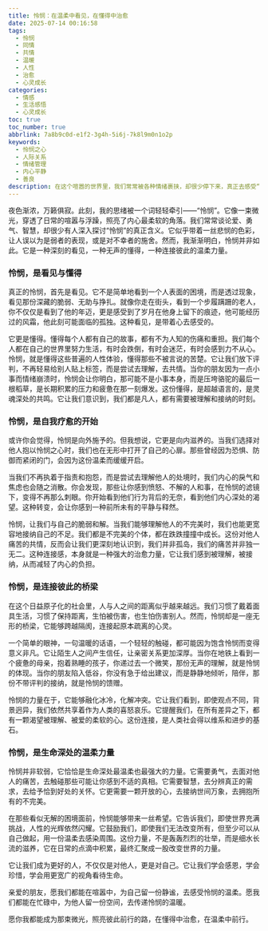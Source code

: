 ```yaml
---
title: 怜悯：在温柔中看见，在懂得中治愈
date: 2025-07-14 00:16:58
tags:
  - 怜悯
  - 同情
  - 共情
  - 温暖
  - 人性
  - 治愈
  - 心灵成长
categories:
  - 情感
  - 生活感悟
  - 心灵成长
toc: true
toc_number: true
abbrlink: 7a8b9c0d-e1f2-3g4h-5i6j-7k8l9m0n1o2p
keywords:
  - 怜悯之心
  - 人际关系
  - 情绪管理
  - 内心平静
  - 善良
description: 在这个喧嚣的世界里，我们常常被各种情绪裹挟，却很少停下来，真正去感受“怜悯”的力量。它不是居高临下的施舍，也不是软弱无力的同情，而是一种深沉的理解，一种发自内心的共鸣。它让我们看见彼此的脆弱，连接彼此的灵魂，最终，也治愈了我们自己。今夜，让我们一起走进怜悯的深处，感受它如何温柔地触碰我们的内心，并赋予我们前行的力量。
---
```


夜色渐浓，万籁俱寂。此刻，我的思绪被一个词轻轻牵引——“怜悯”。它像一束微光，穿透了日常的喧嚣与浮躁，照亮了内心最柔软的角落。我们常常谈论爱、勇气、智慧，却很少有人深入探讨“怜悯”的真正含义。它似乎带着一丝悲悯的色彩，让人误以为是弱者的表现，或是对不幸者的施舍。然而，我渐渐明白，怜悯并非如此。它是一种深刻的看见，一种无声的懂得，一种连接彼此的温柔力量。

### 怜悯，是看见与懂得

真正的怜悯，首先是看见。它不是简单地看到一个人表面的困境，而是透过现象，看见那份深藏的脆弱、无助与挣扎。就像你走在街头，看到一个步履蹒跚的老人，你不仅仅是看到了他的年迈，更是感受到了岁月在他身上留下的痕迹，他可能经历过的风霜，他此刻可能面临的孤独。这种看见，是带着心去感受的。

它更是懂得。懂得每个人都有自己的故事，都有不为人知的伤痛和重担。我们每个人都在自己的世界里努力生活，有时会跌倒，有时会迷茫，有时会感到力不从心。怜悯，就是懂得这些普遍的人性体验，懂得那些不被言说的苦楚。它让我们放下评判，不再轻易给别人贴上标签，而是尝试去理解，去共情。当你的朋友因为一点小事而情绪崩溃时，怜悯会让你明白，那可能不是小事本身，而是压垮骆驼的最后一根稻草，是长期积累的压力和疲惫在那一刻爆发。这份懂得，是超越语言的，是灵魂深处的共鸣。它让我们意识到，我们都是凡人，都有需要被理解和接纳的时刻。

### 怜悯，是自我疗愈的开始

或许你会觉得，怜悯是向外施予的。但我想说，它更是向内滋养的。当我们选择对他人抱以怜悯之心时，我们也在无形中打开了自己的心扉。那些曾经因为恐惧、防御而紧闭的门，会因为这份温柔而缓缓开启。

当我们不再执着于指责和抱怨，而是尝试去理解他人的处境时，我们内心的戾气和焦虑也会随之消散。你会发现，那些让你感到愤怒、不解的人和事，在怜悯的滤镜下，变得不再那么刺眼。你开始看到他们行为背后的无奈，看到他们内心深处的渴望。这种转变，会让你感到一种前所未有的平静与释然。

怜悯，让我们与自己的脆弱和解。当我们能够理解他人的不完美时，我们也能更宽容地接纳自己的不足。我们都是不完美的个体，都在跌跌撞撞中成长。这份对他人痛苦的共情，反而会让我们更深刻地认识到，我们并非孤岛，我们的痛苦并非独一无二。这种连接感，本身就是一种强大的治愈力量，它让我们感到被理解，被接纳，从而减轻了内心的负担。

### 怜悯，是连接彼此的桥梁

在这个日益原子化的社会里，人与人之间的距离似乎越来越远。我们习惯了戴着面具生活，习惯了保持距离，生怕被伤害，也生怕伤害别人。然而，怜悯却是一座无形的桥梁，它能够跨越隔阂，连接起原本疏离的心灵。

一个简单的眼神，一句温暖的话语，一个轻轻的触碰，都可能因为饱含怜悯而变得意义非凡。它让陌生人之间产生信任，让亲密关系更加深厚。当你在地铁上看到一个疲惫的母亲，抱着熟睡的孩子，你递过去一个微笑，那份无声的理解，就是怜悯的体现。当你的朋友陷入低谷，你没有急于给出建议，而是静静地倾听，陪伴，那份不带评判的接纳，就是怜悯的馈赠。

怜悯的力量在于，它能够融化冰冷，化解冲突。它让我们看到，即使观点不同，背景迥异，我们依然共享着作为人类的喜怒哀乐。它提醒我们，在所有差异之下，都有一颗渴望被理解、被爱的柔软的心。这份连接，是人类社会得以维系和进步的基石。

### 怜悯，是生命深处的温柔力量

怜悯并非软弱，它恰恰是生命深处最温柔也最强大的力量。它需要勇气，去面对他人的痛苦，去触碰那些可能让你感到不适的真相。它需要智慧，去分辨真正的需求，去给予恰到好处的关怀。它更需要一颗开放的心，去接纳世间万象，去拥抱所有的不完美。

在那些看似无解的困境面前，怜悯能够带来一丝希望。它告诉我们，即使世界充满挑战，人性的光辉依然闪耀。它鼓励我们，即使我们无法改变所有，但至少可以从自己做起，用一份温柔去感染周围。这份力量，不是轰轰烈烈的壮举，而是细水长流的滋养，它在日常的点滴中积累，最终汇聚成一股改变世界的力量。

它让我们成为更好的人，不仅仅是对他人，更是对自己。它让我们学会感恩，学会珍惜，学会用更宽广的视角看待生命。

亲爱的朋友，愿我们都能在喧嚣中，为自己留一份静谧，去感受怜悯的温柔。愿我们都能在忙碌中，为他人留一份空间，去传递怜悯的温暖。

愿你我都能成为那束微光，照亮彼此前行的路，在懂得中治愈，在温柔中前行。